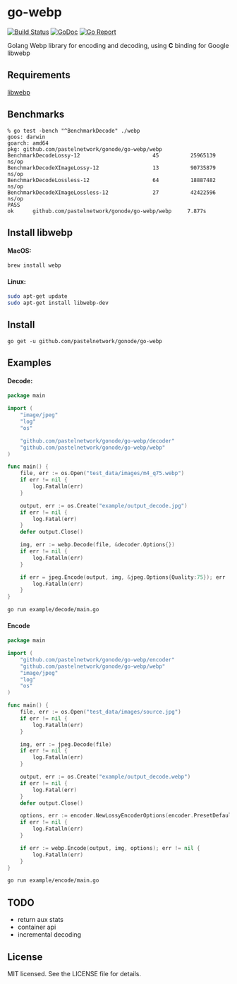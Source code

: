 # go-webp
[![Build Status](https://travis-ci.com/kolesa-team/go-webp.svg)](https://travis-ci.com/github/kolesa-team/go-webp)
[![GoDoc](https://godoc.org/github.com/pastelnetwork/gonode/go-webp?status.svg)](https://godoc.org/github.com/pastelnetwork/gonode/go-webp)
[![Go Report](https://goreportcard.com/badge/github.com/pastelnetwork/gonode/go-webp)](https://goreportcard.com/report/github.com/pastelnetwork/gonode/go-webp)

Golang Webp library for encoding and decoding, using **C** binding for Google libwebp

## Requirements
[libwebp](https://developers.google.com/speed/webp/docs/api)

## Benchmarks
```text
% go test -bench "^BenchmarkDecode" ./webp                                                                                
goos: darwin
goarch: amd64
pkg: github.com/pastelnetwork/gonode/go-webp/webp
BenchmarkDecodeLossy-12                       45          25965139 ns/op
BenchmarkDecodeXImageLossy-12                 13          90735879 ns/op
BenchmarkDecodeLossless-12                    64          18887482 ns/op
BenchmarkDecodeXImageLossless-12              27          42422596 ns/op
PASS
ok      github.com/pastelnetwork/gonode/go-webp/webp     7.877s
```

## Install libwebp
#### MacOS:
```bash
brew install webp
```
#### Linux:
```bash
sudo apt-get update
sudo apt-get install libwebp-dev
```

## Install
`go get -u github.com/pastelnetwork/gonode/go-webp`

## Examples

#### Decode:
```go
package main

import (
	"image/jpeg"
	"log"
	"os"

	"github.com/pastelnetwork/gonode/go-webp/decoder"
	"github.com/pastelnetwork/gonode/go-webp/webp"
)

func main() {
	file, err := os.Open("test_data/images/m4_q75.webp")
	if err != nil {
		log.Fatalln(err)
	}

	output, err := os.Create("example/output_decode.jpg")
	if err != nil {
		log.Fatal(err)
	}
	defer output.Close()

	img, err := webp.Decode(file, &decoder.Options{})
	if err != nil {
		log.Fatalln(err)
	}

	if err = jpeg.Encode(output, img, &jpeg.Options{Quality:75}); err != nil {
		log.Fatalln(err)
	}
}
```

```bash
go run example/decode/main.go
```

#### Encode
```go
package main

import (
	"github.com/pastelnetwork/gonode/go-webp/encoder"
	"github.com/pastelnetwork/gonode/go-webp/webp"
	"image/jpeg"
	"log"
	"os"
)

func main() {
	file, err := os.Open("test_data/images/source.jpg")
	if err != nil {
		log.Fatalln(err)
	}

	img, err := jpeg.Decode(file)
	if err != nil {
		log.Fatalln(err)
	}

	output, err := os.Create("example/output_decode.webp")
	if err != nil {
		log.Fatal(err)
	}
	defer output.Close()

	options, err := encoder.NewLossyEncoderOptions(encoder.PresetDefault, 75)
	if err != nil {
		log.Fatalln(err)
	}

	if err := webp.Encode(output, img, options); err != nil {
		log.Fatalln(err)
	}
}
```
```bash
go run example/encode/main.go
```

## TODO
- return aux stats
- container api
- incremental decoding

## License
MIT licensed. See the LICENSE file for details.

